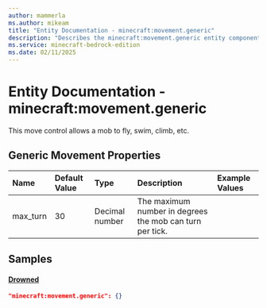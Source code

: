 ```yaml
---
author: mammerla
ms.author: mikeam
title: "Entity Documentation - minecraft:movement.generic"
description: "Describes the minecraft:movement.generic entity component"
ms.service: minecraft-bedrock-edition
ms.date: 02/11/2025 
---
```


# Entity Documentation - minecraft:movement.generic

This move control allows a mob to fly, swim, climb, etc.


## Generic Movement Properties

|Name       |Default Value |Type |Description |Example Values |
|:----------|:-------------|:----|:-----------|:------------- |
| max_turn | 30 | Decimal number | The maximum number in degrees the mob can turn per tick. |  | 

## Samples

#### [Drowned](https://github.com/Mojang/bedrock-samples/tree/preview/behavior_pack/entities/drowned.json)


```json
"minecraft:movement.generic": {}
```
